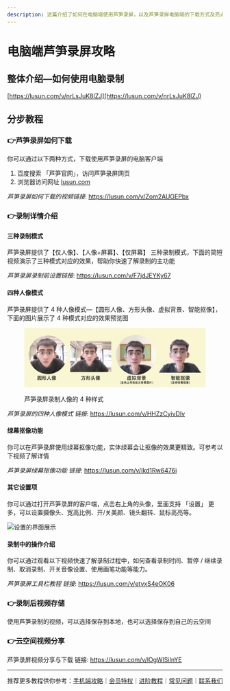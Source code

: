 ```yaml
---
description: 这篇介绍了如何在电脑端使用芦笋录屏，以及芦笋录屏电脑端的下载方式及亮点功能介绍
---
```


# 电脑端芦笋录屏攻略

## 整体介绍—如何使用电脑录制

[https://lusun.com/v/nrLsJuK8lZJ](https://lusun.com/v/nrLsJuK8lZJ)

## 分步教程 <a href="#f0-9f-98-81-e5-88-86-e6-a-d-a5-e6-95-99-e7-a8-8b" id="f0-9f-98-81-e5-88-86-e6-a-d-a5-e6-95-99-e7-a8-8b"></a>

### 👉芦笋录屏如何下载 <a href="#f0-9f-91-89-e8-8a-a6-e7-ac-8b-e5-bd-95-e5-b1-8f-e5-a6-82-e4-bd-95-e4-b8-8b-e8-bd-bd" id="f0-9f-91-89-e8-8a-a6-e7-ac-8b-e5-bd-95-e5-b1-8f-e5-a6-82-e4-bd-95-e4-b8-8b-e8-bd-bd"></a>

你可以通过以下两种方式，下载使用芦笋录屏的电脑客户端

1. 百度搜索 「芦笋官网」，访问芦笋录屏网页
2. 浏览器访问网址 [lusun.com](https://lusun.com)

_芦笋录屏如何下载的视频链接_: https://lusun.com/v/Zom2AUGEPbx

### 👉录制详情介绍 <a href="#f0-9f-91-89-e5-bd-95-e5-88-b6-e5-89-8d-e7-9a-84-e8-ae-be-e7-bd-ae" id="f0-9f-91-89-e5-bd-95-e5-88-b6-e5-89-8d-e7-9a-84-e8-ae-be-e7-bd-ae"></a>

#### 三种录制模式

芦笋录屏提供了【仅人像】、【人像+屏幕】、【仅屏幕】 三种录制模式，下面的简短视频演示了三种模式对应的效果，帮助你快速了解录制的主功能

_芦笋录屏录制前设置链接_: https://lusun.com/v/F7jdJEYKy67

#### 四种人像模式

芦笋录屏提供了 4 种人像模式—【圆形人像、方形头像、虚拟背景、智能抠像】，下面的图片展示了 4 种模式对应的效果预览图

<figure><img src="../.gitbook/assets/luping4renxiang.png" alt=""><figcaption><p>芦笋录屏录制人像的 4 种样式</p></figcaption></figure>

_芦笋录屏的四种人像模式 链接_: https://lusun.com/v/HHZzCyivDIv

#### 绿幕抠像功能

你可以在芦笋录屏使用绿幕抠像功能，实体绿幕会让抠像的效果更精致。可参考以下视频了解详情

_芦笋录屏绿幕抠像功能 链接_: https://lusun.com/v/Ikd1Rw6476i

#### 其它设置项

你可以通过打开芦笋录屏的客户端，点击右上角的头像，里面支持 「设置」 更多，可以设置摄像头、宽高比例、开/关美颜、镜头翻转、鼠标高亮等。

![设置的界面展示](https://help.lusun.com/content/images/2022/12/------2.png)

#### 录制中的操作介绍 <a href="#f0-9f-91-89-e5-bd-95-e5-88-b6-e4-b8-a-d-e7-9a-84-e6-93-8d-e4-bd-9c" id="f0-9f-91-89-e5-bd-95-e5-88-b6-e4-b8-a-d-e7-9a-84-e6-93-8d-e4-bd-9c"></a>

你可以通过观看以下视频快速了解录制过程中，如何查看录制时间、暂停 / 继续录制、取消录制、开关音像设置、使用画笔功能等能力。

_芦笋录屏工具栏教程 链接_: https://lusun.com/v/etvxS4eOK06



### 👉录制后视频存储



使用芦笋录制的视频，可以选择保存到本地，也可以选择保存到自己的云空间



### 👉云空间视频分享



芦笋录屏视频分享与下载 链接: https://lusun.com/v/lOgWlSiInYE



***

推荐更多教程供你参考：[手机端攻略](phone.md)｜[会员特权](vip.md)｜[进阶教程](../advanced.md)｜[常见问题](../faq.md)｜[联系我们](../contact.md)
